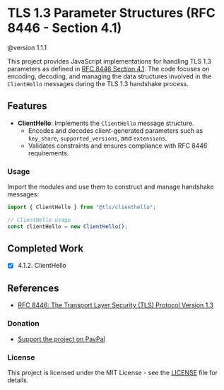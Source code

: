 # TLS 1.3 Parameter Structures (RFC 8446 - Section 4.1)
@version 1.1.1

This project provides JavaScript implementations for handling TLS 1.3 parameters as defined in [RFC 8446 Section 4.1](https://datatracker.ietf.org/doc/html/rfc8446#section-4.1). The code focuses on encoding, decoding, and managing the data structures involved in the `ClientHello` messages during the TLS 1.3 handshake process.

## Features

- **ClientHello**: Implements the `ClientHello` message structure.
  - Encodes and decodes client-generated parameters such as `key_share`, `supported_versions`, and `extensions`.
  - Validates constraints and ensures compliance with RFC 8446 requirements.


### Usage

Import the modules and use them to construct and manage handshake messages:

```javascript
import { ClientHello } from "@tls/clienthello";

// ClientHello usage
const clientHello = new ClientHello();

```

## Completed Work

- [x] 4.1.2. ClientHello


## References

- [RFC 8446: The Transport Layer Security (TLS) Protocol Version 1.3](https://datatracker.ietf.org/doc/html/rfc8446)

### Donation

- [Support the project on PayPal](https://paypal.me/aiconeid)

### License

This project is licensed under the MIT License - see the [LICENSE](LICENSE) file for details.